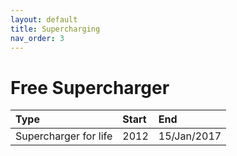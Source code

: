 ```yaml
---
layout: default
title: Supercharging
nav_order: 3
---
```


# Free Supercharger

| Type                            | Start | End         |
|:--------------------------------|:------|:------------|
| Supercharger for life           | 2012  | 15/Jan/2017 |

